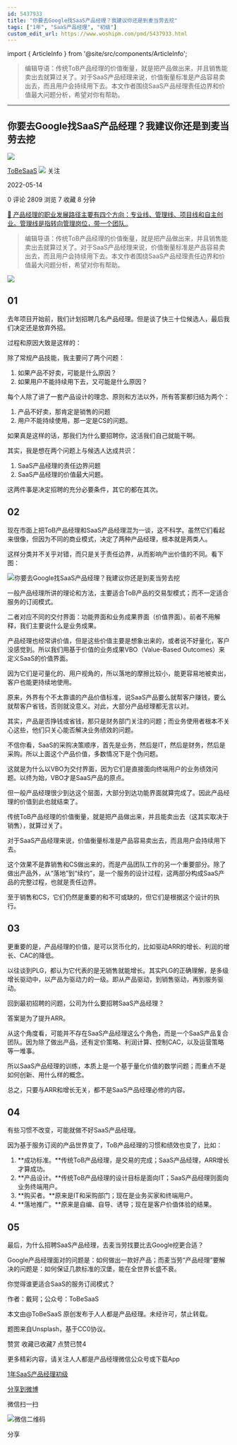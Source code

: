 ```yaml
---
id: 5437933
title: "你要去Google找SaaS产品经理？我建议你还是到麦当劳去挖"
tags: ["1年", "SaaS产品经理", "初级"]
custom_edit_url: https://www.woshipm.com/pmd/5437933.html
---
```

import { ArticleInfo } from '@site/src/components/ArticleInfo';

<ArticleInfo
    author="ToBeSaaS"
    authorLink="https://www.woshipm.com/u/1341134"
    published="2022-05-14"
    views={2809}
    comments={0}
    collects={7}
/>

> 编辑导语：传统ToB产品经理的价值衡量，就是把产品做出来，并且销售能卖出去就算过关了。对于SaaS产品经理来说，价值衡量标准是产品容易卖出去，而且用户会持续用下去。本文作者围绕SaaS产品经理责任边界和价值最大问题分析，希望对你有帮助。

---

## 你要去Google找SaaS产品经理？我建议你还是到麦当劳去挖

[![](https://static.qidianla.com/woshipm_def_head_1.jpg?imageView2/1/w/72/h/72/q/100)](https://www.woshipm.com/u/1341134)

[ToBeSaaS](https://www.woshipm.com/u/1341134) ![](https://static.woshipm.com/tag/1101_1@2x.png) 关注

2022-05-14

0 评论 2809 浏览 7 收藏 8 分钟

[🔗 产品经理的职业发展路径主要有四个方向：专业线、管理线、项目线和自主创业。管理线是指转向管理岗位，带一个团队..](https://ke.qidianla.com/courses/90pm)

> 编辑导语：传统ToB产品经理的价值衡量，就是把产品做出来，并且销售能卖出去就算过关了。对于SaaS产品经理来说，价值衡量标准是产品容易卖出去，而且用户会持续用下去。本文作者围绕SaaS产品经理责任边界和价值最大问题分析，希望对你有帮助。

![](https://image.yunyingpai.com/wp/2022/05/tyn4JIsHT8iYaK2vemEK.jpg)

## 01

去年项目开始前，我们计划招聘几名产品经理。但是谈了快三十位候选人，最后我们决定还是放弃外招。

过程和原因大致是这样的：

除了常规产品技能，我主要问了两个问题：

1.  如果产品不好卖，可能是什么原因？
2.  如果用户不能持续用下去，又可能是什么原因？

每个人除了讲了一套产品设计的理念、原则和方法以外，所有答案都归结为两个：

1.  产品不好卖，那肯定是销售的问题
2.  用户不能持续使用，那一定是CS的问题。

如果真是这样的话，那我们为什么要招聘你，这活我们自己就能干啊。

其实，我是想在两个问题上与候选人达成共识：

1.  SaaS产品经理的责任边界问题
2.  SaaS产品经理的价值最大问题。

这两件事是决定招聘的充分必要条件，其它的都在其次。

## 02

现在市面上把ToB产品经理和SaaS产品经理混为一谈，这不科学。虽然它们看起来很像，但因为不同的商业模式，决定了两种产品经理，根本就是两类人。

这样分类并不关乎对错，而只是关于责任边界，从而影响产出价值的不同。看下图：

![你要去Google找SaaS产品经理？我建议你还是到麦当劳去挖](https://image.yunyingpai.com/wp/2022/05/JWLtbg49ZV9vOVYg6Ejf.png)

一般产品经理所讲的理论和方法，主要适合ToB产品的交易型模式；而不一定适合服务的订阅模式。

二者对应不同的交付界面：功能界面和业务成果界面（价值界面）。前者不用解释，我们主要说什么是业务成果。

产品经理也经常讲价值，但是这些价值主要是想象出来的，或者说不好量化，客户没感觉到。所以我们用基于价值的业务成果VBO（Value-Based Outcomes）来定义SaaS的价值界面。

因为它们是可量化的、用户视角的，所以落地的摩擦比较小，能更容易地被卖出，客户也能更持续地使用。

原来，外界有个不太靠谱的产品价值标准，说SaaS产品要么就帮客户赚钱，要么就帮客户省钱，否则就没意义。对此，大部分产品经理都无言以对。

其实，产品是否挣钱或省钱，那只是财务部门关注的问题；而业务使用者根本不关心这些，他们只关心能否解决业务绩效的问题。

不信你看，SaaS的采购决策顺序，首先是业务，然后是IT，然后是财务，然后是采购。所以上面这个产品价值，多数情况下是个伪问题。

这就是为什么以VBO为交付界面，因为它们是直接面向终端用户的业务绩效问题。以终为始，VBO才是SaaS产品的原点。

但一般产品经理很少到达这个层面，大部分到达功能界面就算完成了。因此产品经理的价值到此也就结束了。

传统ToB产品经理的价值衡量，就是把产品做出来，并且能卖出去（这其实取决于销售），就算过关了。

对于SaaS产品经理来说，价值衡量标准是产品容易卖出去，而且用户会持续用下去。

这个效果不是靠销售和CS做出来的，而是产品团队工作的另一个重要部分。除了做出产品外，从“落地”到“续约”，是一个服务的设计过程，这两部分构成SaaS产品的完整过程，也就是责任边界。

至于销售和CS，它们仍然是重要的和不可或缺的，但它们是根据这个设计的执行。

## 03

更重要的是，产品经理的价值，是可以货币化的，比如驱动ARR的增长、利润的增长、CAC的降低。

以往谈到PLG，都认为它代表的是无销售就能增长。其实PLG的正确理解，是多级增长驱动中，以产品为驱动力的一级。即从产品驱动，到销售驱动，再到服务驱动。

回到最初招聘的问题，公司为什么要招聘SaaS产品经理？

答案是为了提升ARR。

从这个角度看，可能并不存在SaaS产品经理这么个角色，而是一个SaaS产品复合团队。因为除了做出产品，还有定价策略、利润计算、控制CAC，以及运营策略等一堆事。

所以SaaS产品经理的训练，本质上是一个基于量化价值的数学问题；而重点不是如何创新、用什么样的概念。

总之，只要与ARR和增长无关，都不是SaaS产品经理必修的内容。

## 04

有些习惯不改变，可能就做不好SaaS产品经理。

因为基于服务订阅的产品世界变了，ToB产品经理的习惯和绩效也变了，比如：

1.  **成功标准。**传统ToB产品经理，是交易的完成；SaaS产品经理，ARR增长才算成功。
2.  **产品设计。**传统ToB产品经理的设计目标是面向IT；SaaS产品经理则面向业务终端用户。
3.  **购买者。**原来是IT和采购部门；现在是业务买家和终端用户。
4.  **落地推广。**原来是自编、自导、诱导；现在是客户价值体验的结果。

## 05

最后，为什么招聘SaaS产品经理，去麦当劳找要比去Google挖更合适？

Google产品经理面对的问题是：如何做出一款好产品；而麦当劳“产品经理”要解决的问题是：如何保证几款标准的汉堡，能在全世界长盛不衰。

你觉得谁更适合SaaS的服务订阅模式？

作者：戴珂；公众号：ToBeSaaS

本文由@ToBeSaaS 原创发布于人人都是产品经理。未经许可，禁止转载。

题图来自Unsplash，基于CC0协议。

赞赏 收藏已收藏7 点赞已赞4

更多精彩内容，请关注人人都是产品经理微信公众号或下载App

[1年](https://www.woshipm.com/tag/1%e5%b9%b4)[SaaS产品经理](https://www.woshipm.com/tag/saas%e4%ba%a7%e5%93%81%e7%bb%8f%e7%90%86)[初级](https://www.woshipm.com/tag/%e5%88%9d%e7%ba%a7)

[分享到微博](https://service.weibo.com/share/share.php?appkey=2775287854&title=你要去Google找SaaS产品经理？我建议你还是到麦当劳去挖&url=https://www.woshipm.com/pmd/5437933.html&pic=https://image.yunyingpai.com/wp/2022/05/tyn4JIsHT8iYaK2vemEK.jpg)

微信扫一扫

![微信二维码](https://api.pwmqr.com/qrcode/create/?url=https://www.woshipm.com/pmd/5437933.html)

分享